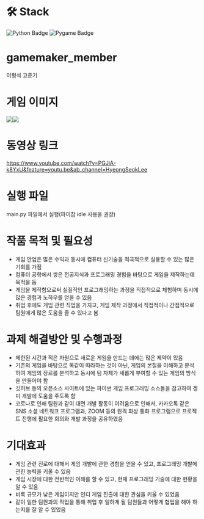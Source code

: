 # 🛠 Stack
![Python Badge](https://img.shields.io/badge/-Python-blue?style=flat=square&logo=python&logoColor=white)
![Pygame Badge](https://img.shields.io/badge/-Pygame-darkblue?style=flat=square&logo=python&logoColor=white)

# gamemaker_member
이형석
고준기

# 게임 이미지
<img src = 'https://user-images.githubusercontent.com/75819612/218740472-1e1b72e5-c7e2-46cc-9784-7c0cd2ea941c.png'><img src = 'https://user-images.githubusercontent.com/75819612/218740467-ead31c45-7f37-4d8d-b33f-4fa85222c921.png'>

# 동영상 링크 
https://www.youtube.com/watch?v=PGJiA-k8YxU&feature=youtu.be&ab_channel=HyeongSeokLee

# 실행 파일
main.py 파일에서 실행(파이참 idle 사용을 권장)

# 작품 목적 및 필요성
- 게임 안업은 많은 수익과 동시에 컴퓨터 신기술을 적극적으로 실용할 수 있는 많은 기회를 가짐
- 컴퓨터 공학에서 쌓은 전공지식과 프로그래밍 경험을 바탕으로 게임을 제작하는데 목적을 둠
- 게임을 제작함으로써 실질직인 프로그래밍하는 과정을 직접적으로 체험하며 동시에 많은 경험과 노하우를 얻을 수 있음
- 취업 후에도 게임 관련 직업을 가지고, 게임 제작 과정에서 직접적이나 간접적으로 팀원에게 많은 도움을 줄 수 있다고 봄

# 과제 해결방안 및 수행과정
- 제한된 시간과 적은 자원으로 새로운 게임을 만드는 데에는 많은 제약이 있음
- 기존의 게임을 바탕으로 똑같이 따라하는 것이 아닌, 게임의 본질을 이해하고 분석하여 게임의 장르를 분석하고 동시에 팀 자체가 새롭게 부여할 수 있는 게임의 방식을 만들어야 함
- 깃허브 등의 오픈소스 사이트에 있는 파이썬 게임 프로그래밍 소스들을 참고하여 겡미 개발에 도움을 주도록 함
- 코로나로 인해 팀원과 같이 대면 개발 활동이 어려움으로 인해서, 카카오톡 같은 SNS 소셜 네트워크 프로그램과, ZOOM 등의 원격 화상 통화 프로그램으로 프로젝트 진행에 필요한 회의와 개발 과정을 공유하였음

# 기대효과
- 게임 관련 진로에 대해서 게임 개발에 관한 경험을 얻을 수 있고, 프로그래밍 개발에 관한 능력을 키울 수 있음
- 게임 시장에 대한 전반적인 이해를 할 수 있고, 현재 프로그래밍 기술에 대한 현황을 알 수 있음
- 비록 규모가 낮은 게임이지만 인디 게임 진출에 대한 관심을 키울 수 있었음
- 같이 일한 팀원과의 작업을 통해 취업 후 일하게 될 팀원들과 어떻게 협업을 해야 하는지를 잘 알 수 있었음
